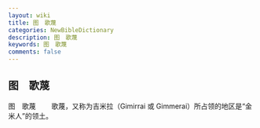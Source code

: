 ```yaml
---
layout: wiki
title: 图　歌蔑
categories: NewBibleDictionary
description: 图　歌蔑
keywords: 图　歌蔑
comments: false
---
```


## 图　歌蔑



图　歌蔑
　　歌蔑，又称为吉米拉（Gimirrai 或 Gimmerai）所占领的地区是“金米人”的领土。





